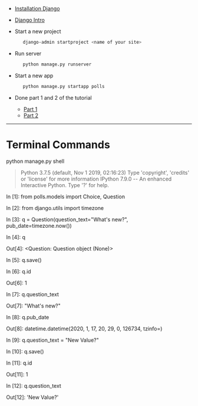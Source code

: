 * [Installation Django](https://github.com/bitmakerlabs/python-dev-setup-guide-mac)
* [Django Intro](https://git.generalassemb.ly/roger-takeshita/Software-Engineer/blob/master/work/w07/d5/django-intro.md)
  
* Start a new project

   ```Bash
      django-admin startproject <name of your site>
   ```

* Run server

   ```Bash
      python manage.py runserver
   ```
                                       
* Start a new app

   ```Bash
      python manage.py startapp polls
   ```

* Done part 1 and 2 of the tutorial

  * [Part 1](https://docs.djangoproject.com/en/2.2/intro/tutorial01/)
  * [Part 2](https://docs.djangoproject.com/en/2.2/intro/tutorial02/)


---------
# Terminal Commands

python manage.py shell
> Python 3.7.5 (default, Nov  1 2019, 02:16:23)
> Type 'copyright', 'credits' or 'license' for more information
> IPython 7.9.0 -- An enhanced Interactive Python. Type '?' for help.

In [1]: from polls.models import Choice, Question

In [2]: from django.utils import timezone

In [3]: q = Question(question_text="What's new?", pub_date=timezone.now())

In [4]: q

Out[4]: <Question: Question object (None)>

In [5]: q.save()

In [6]: q.id

Out[6]: 1

In [7]: q.question_text

Out[7]: "What's new?"

In [8]: q.pub_date

Out[8]: datetime.datetime(2020, 1, 17, 20, 29, 0, 126734, tzinfo=<UTC>)

In [9]: q.question_text = "New Value?"

In [10]: q.save()

In [11]: q.id

Out[11]: 1

In [12]: q.question_text

Out[12]: 'New Value?'